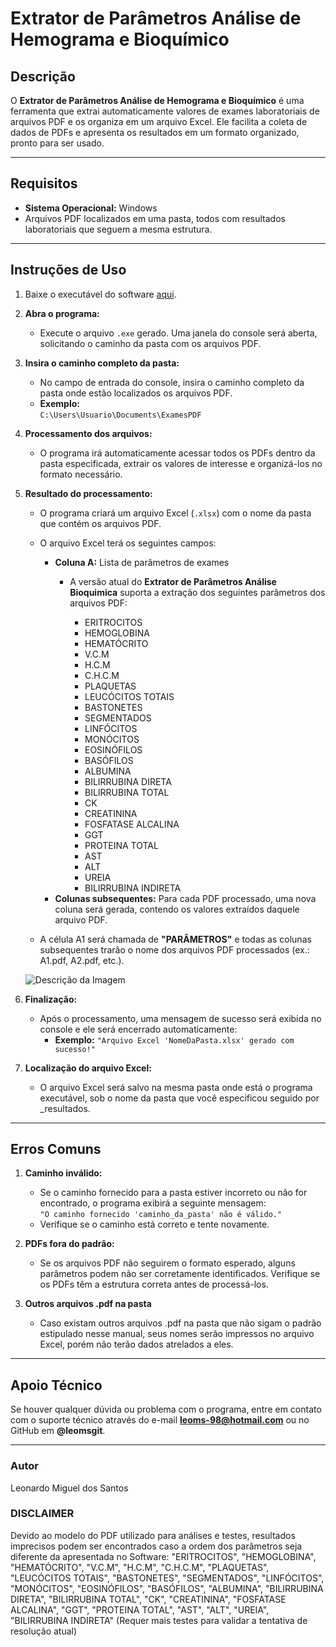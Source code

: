 # **Extrator de Parâmetros Análise de Hemograma e Bioquímico**

## **Descrição**
O **Extrator de Parâmetros Análise de Hemograma e Bioquímico** é uma ferramenta que extrai automaticamente valores de exames laboratoriais de arquivos PDF e os organiza em um arquivo Excel. Ele facilita a coleta de dados de PDFs e apresenta os resultados em um formato organizado, pronto para ser usado.

---

## **Requisitos**
- **Sistema Operacional:** Windows
- Arquivos PDF localizados em uma pasta, todos com resultados laboratoriais que seguem a mesma estrutura.

---

## Instruções de Uso

1. Baixe o executável do software [aqui](https://drive.google.com/file/d/1mNV_pVbjemwU5hE9FU-wkUrcsH7ghk-I/view?usp=sharing).

2. **Abra o programa:**
   - Execute o arquivo `.exe` gerado. Uma janela do console será aberta, solicitando o caminho da pasta com os arquivos PDF.

3. **Insira o caminho completo da pasta:**
   - No campo de entrada do console, insira o caminho completo da pasta onde estão localizados os arquivos PDF.
   - **Exemplo:**  
     `C:\Users\Usuario\Documents\ExamesPDF`
   
4. **Processamento dos arquivos:**
   - O programa irá automaticamente acessar todos os PDFs dentro da pasta especificada, extrair os valores de interesse e organizá-los no formato necessário.

5. **Resultado do processamento:**
   - O programa criará um arquivo Excel (`.xlsx`) com o nome da pasta que contém os arquivos PDF.
   - O arquivo Excel terá os seguintes campos:
     - **Coluna A:** Lista de parâmetros de exames
         - A versão atual do **Extrator de Parâmetros Análise Bioquimica** suporta a extração dos seguintes parâmetros dos arquivos PDF:

            - ERITROCITOS
            - HEMOGLOBINA
            - HEMATÓCRITO
            - V.C.M
            - H.C.M
            - C.H.C.M
            - PLAQUETAS
            - LEUCÓCITOS TOTAIS
            - BASTONETES
            - SEGMENTADOS
            - LINFÓCITOS
            - MONÓCITOS
            - EOSINÓFILOS
            - BASÓFILOS
            - ALBUMINA
            - BILIRRUBINA DIRETA
            - BILIRRUBINA TOTAL
            - CK
            - CREATININA
            - FOSFATASE ALCALINA
            - GGT
            - PROTEINA TOTAL
            - AST
            - ALT
            - UREIA
            - BILIRRUBINA INDIRETA 
     - **Colunas subsequentes:** Para cada PDF processado, uma nova coluna será gerada, contendo os valores extraídos daquele arquivo PDF.
   
   - A célula A1 será chamada de **"PARÂMETROS"** e todas as colunas subsequentes trarão o nome dos arquivos PDF processados (ex.: A1.pdf, A2.pdf, etc.).
  
   ![Descrição da Imagem](https://i.imgur.com/YCoevYA.png)


6. **Finalização:**
   - Após o processamento, uma mensagem de sucesso será exibida no console e ele será encerrado automaticamente:
     - **Exemplo:** `"Arquivo Excel 'NomeDaPasta.xlsx' gerado com sucesso!"`

7. **Localização do arquivo Excel:**
   - O arquivo Excel será salvo na mesma pasta onde está o programa executável, sob o nome da pasta que você especificou seguido por _resultados.

---

## **Erros Comuns**

1. **Caminho inválido:**
   - Se o caminho fornecido para a pasta estiver incorreto ou não for encontrado, o programa exibirá a seguinte mensagem:  
     `"O caminho fornecido 'caminho_da_pasta' não é válido."`  
   - Verifique se o caminho está correto e tente novamente.

2. **PDFs fora do padrão:**
   - Se os arquivos PDF não seguirem o formato esperado, alguns parâmetros podem não ser corretamente identificados. Verifique se os PDFs têm a estrutura correta antes de processá-los.

3. **Outros arquivos .pdf na pasta**
   - Caso existam outros arquivos .pdf na pasta que não sigam o padrão estipulado nesse manual, seus nomes serão impressos no arquivo Excel, porém não terão dados atrelados a eles.
---

## **Apoio Técnico**
Se houver qualquer dúvida ou problema com o programa, entre em contato com o suporte técnico através do e-mail **leoms-98@hotmail.com** ou no GitHub em **@leomsgit**.

---

### **Autor**
Leonardo Miguel dos Santos



### **DISCLAIMER** 
Devido ao modelo do PDF utilizado para análises e testes, resultados imprecisos podem ser encontrados caso a ordem dos parâmetros seja diferente da apresentada no Software: "ERITROCITOS", "HEMOGLOBINA", "HEMATÓCRITO", "V.C.M", "H.C.M", "C.H.C.M", "PLAQUETAS", "LEUCÓCITOS TOTAIS", "BASTONETES", "SEGMENTADOS", "LINFÓCITOS", "MONÓCITOS", "EOSINÓFILOS", "BASÓFILOS", "ALBUMINA", "BILIRRUBINA DIRETA", "BILIRRUBINA TOTAL", "CK", "CREATININA", "FOSFATASE ALCALINA", "GGT", "PROTEINA TOTAL", "AST", "ALT", "UREIA", "BILIRRUBINA INDIRETA"
(Requer mais testes para validar a tentativa de resolução atual)
